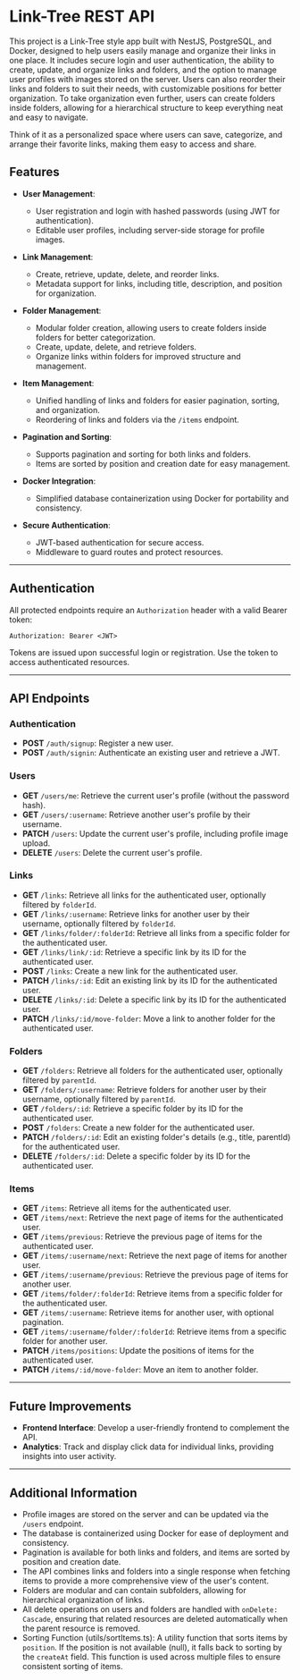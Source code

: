 # Link-Tree REST API

This project is a Link-Tree style app built with NestJS, PostgreSQL, and Docker, designed to help users easily manage and organize their links in one place. It includes secure login and user authentication, the ability to create, update, and organize links and folders, and the option to manage user profiles with images stored on the server. Users can also reorder their links and folders to suit their needs, with customizable positions for better organization. To take organization even further, users can create folders inside folders, allowing for a hierarchical structure to keep everything neat and easy to navigate. 

Think of it as a personalized space where users can save, categorize, and arrange their favorite links, making them easy to access and share.

## Features

- **User Management**:
  - User registration and login with hashed passwords (using JWT for authentication).
  - Editable user profiles, including server-side storage for profile images.

- **Link Management**:
  - Create, retrieve, update, delete, and reorder links.
  - Metadata support for links, including title, description, and position for organization.

- **Folder Management**:
  - Modular folder creation, allowing users to create folders inside folders for better categorization.
  - Create, update, delete, and retrieve folders.
  - Organize links within folders for improved structure and management.
  
- **Item Management**:
  - Unified handling of links and folders for easier pagination, sorting, and organization.
  - Reordering of links and folders via the `/items` endpoint.

- **Pagination and Sorting**:
  - Supports pagination and sorting for both links and folders.
  - Items are sorted by position and creation date for easy management.

- **Docker Integration**:
  - Simplified database containerization using Docker for portability and consistency.
 
- **Secure Authentication**:
  - JWT-based authentication for secure access.
  - Middleware to guard routes and protect resources.

---

## Authentication

All protected endpoints require an `Authorization` header with a valid Bearer token:

`Authorization: Bearer <JWT>`

Tokens are issued upon successful login or registration. Use the token to access authenticated resources.

---

## API Endpoints

### Authentication
- **POST** `/auth/signup`: Register a new user.
- **POST** `/auth/signin`: Authenticate an existing user and retrieve a JWT.

### Users
- **GET** `/users/me`: Retrieve the current user's profile (without the password hash).
- **GET** `/users/:username`: Retrieve another user's profile by their username.
- **PATCH** `/users`: Update the current user's profile, including profile image upload.
- **DELETE** `/users`: Delete the current user's profile.

### Links
- **GET** `/links`: Retrieve all links for the authenticated user, optionally filtered by `folderId`.
- **GET** `/links/:username`: Retrieve links for another user by their username, optionally filtered by `folderId`.
- **GET** `/links/folder/:folderId`: Retrieve all links from a specific folder for the authenticated user.
- **GET** `/links/link/:id`: Retrieve a specific link by its ID for the authenticated user.
- **POST** `/links`: Create a new link for the authenticated user.
- **PATCH** `/links/:id`: Edit an existing link by its ID for the authenticated user.
- **DELETE** `/links/:id`: Delete a specific link by its ID for the authenticated user.
- **PATCH** `/links/:id/move-folder`: Move a link to another folder for the authenticated user.

### Folders
- **GET** `/folders`: Retrieve all folders for the authenticated user, optionally filtered by `parentId`.
- **GET** `/folders/:username`: Retrieve folders for another user by their username, optionally filtered by `parentId`.
- **GET** `/folders/:id`: Retrieve a specific folder by its ID for the authenticated user.
- **POST** `/folders`: Create a new folder for the authenticated user.
- **PATCH** `/folders/:id`: Edit an existing folder's details (e.g., title, parentId) for the authenticated user.
- **DELETE** `/folders/:id`: Delete a specific folder by its ID for the authenticated user.

### Items
- **GET** `/items`: Retrieve all items for the authenticated user.
- **GET** `/items/next`: Retrieve the next page of items for the authenticated user.
- **GET** `/items/previous`: Retrieve the previous page of items for the authenticated user.
- **GET** `/items/:username/next`: Retrieve the next page of items for another user.
- **GET** `/items/:username/previous`: Retrieve the previous page of items for another user.
- **GET** `/items/folder/:folderId`: Retrieve items from a specific folder for the authenticated user.
- **GET** `/items/:username`: Retrieve items for another user, with optional pagination.
- **GET** `/items/:username/folder/:folderId`: Retrieve items from a specific folder for another user.
- **PATCH** `/items/positions`: Update the positions of items for the authenticated user.
- **PATCH** `/items/:id/move-folder`: Move an item to another folder.

---

## Future Improvements

- **Frontend Interface**: Develop a user-friendly frontend to complement the API.
- **Analytics**: Track and display click data for individual links, providing insights into user activity.

---

## Additional Information

- Profile images are stored on the server and can be updated via the `/users` endpoint.
- The database is containerized using Docker for ease of deployment and consistency.
- Pagination is available for both links and folders, and items are sorted by position and creation date.
- The API combines links and folders into a single response when fetching items to provide a more comprehensive view of the user's content.
- Folders are modular and can contain subfolders, allowing for hierarchical organization of links.
- All delete operations on users and folders are handled with `onDelete: Cascade`, ensuring that related resources are deleted automatically when the parent resource is removed.
- Sorting Function (utils/sortItems.ts): A utility function that sorts items by `position`. If the position is not available (null), it falls back to sorting by the `createAt` field. This function is used across multiple files to ensure consistent sorting of items.

